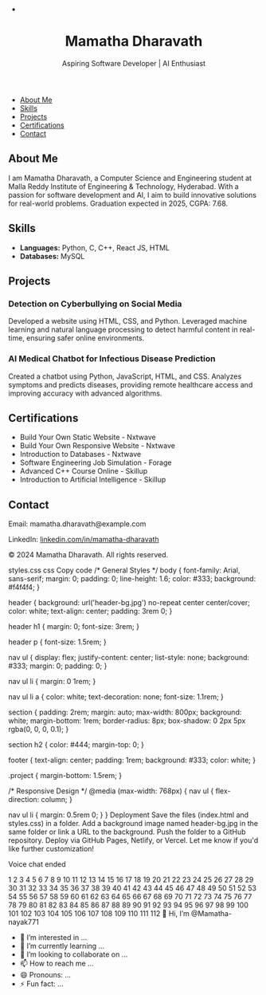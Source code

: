- <!DOCTYPE html>
<html lang="en">
<head>
  <meta charset="UTF-8">
  <meta name="viewport" content="width=device-width, initial-scale=1.0">
  <title>Mamatha Dharavath - Portfolio</title>
  <link rel="stylesheet" href="styles.css">
</head>
<body>
  <header>
    <h1>Mamatha Dharavath</h1>
    <p>Aspiring Software Developer | AI Enthusiast</p>
  </header>

  <nav>
    <ul>
      <li><a href="#about">About Me</a></li>
      <li><a href="#skills">Skills</a></li>
      <li><a href="#projects">Projects</a></li>
      <li><a href="#certifications">Certifications</a></li>
      <li><a href="#contact">Contact</a></li>
    </ul>
  </nav>

  <section id="about">
    <h2>About Me</h2>
    <p>
      I am Mamatha Dharavath, a Computer Science and Engineering student at Malla Reddy Institute of 
      Engineering & Technology, Hyderabad. With a passion for software development and AI, I aim to build 
      innovative solutions for real-world problems. Graduation expected in 2025, CGPA: 7.68.
    </p>
  </section>

  <section id="skills">
    <h2>Skills</h2>
    <ul>
      <li><strong>Languages:</strong> Python, C, C++, React JS, HTML</li>
      <li><strong>Databases:</strong> MySQL</li>
    </ul>
  </section>

  <section id="projects">
    <h2>Projects</h2>
    <div class="project">
      <h3>Detection on Cyberbullying on Social Media</h3>
      <p>
        Developed a website using HTML, CSS, and Python. Leveraged machine learning and natural language 
        processing to detect harmful content in real-time, ensuring safer online environments.
      </p>
    </div>
    <div class="project">
      <h3>AI Medical Chatbot for Infectious Disease Prediction</h3>
      <p>
        Created a chatbot using Python, JavaScript, HTML, and CSS. Analyzes symptoms and predicts diseases, 
        providing remote healthcare access and improving accuracy with advanced algorithms.
      </p>
    </div>
  </section>

  <section id="certifications">
    <h2>Certifications</h2>
    <ul>
      <li>Build Your Own Static Website - Nxtwave</li>
      <li>Build Your Own Responsive Website - Nxtwave</li>
      <li>Introduction to Databases - Nxtwave</li>
      <li>Software Engineering Job Simulation - Forage</li>
      <li>Advanced C++ Course Online - Skillup</li>
      <li>Introduction to Artificial Intelligence - Skillup</li>
    </ul>
  </section>

  <section id="contact">
    <h2>Contact</h2>
    <p>Email: mamatha.dharavath@example.com</p>
    <p>LinkedIn: <a href="https://www.linkedin.com/in/mamatha-dharavath" target="_blank">linkedin.com/in/mamatha-dharavath</a></p>
  </section>

  <footer>
    <p>© 2024 Mamatha Dharavath. All rights reserved.</p>
  </footer>
</body>
</html>
styles.css
css
Copy code
/* General Styles */
body {
  font-family: Arial, sans-serif;
  margin: 0;
  padding: 0;
  line-height: 1.6;
  color: #333;
  background: #f4f4f4;
}

header {
  background: url('header-bg.jpg') no-repeat center center/cover;
  color: white;
  text-align: center;
  padding: 3rem 0;
}

header h1 {
  margin: 0;
  font-size: 3rem;
}

header p {
  font-size: 1.5rem;
}

nav ul {
  display: flex;
  justify-content: center;
  list-style: none;
  background: #333;
  margin: 0;
  padding: 0;
}

nav ul li {
  margin: 0 1rem;
}

nav ul li a {
  color: white;
  text-decoration: none;
  font-size: 1.1rem;
}

section {
  padding: 2rem;
  margin: auto;
  max-width: 800px;
  background: white;
  margin-bottom: 1rem;
  border-radius: 8px;
  box-shadow: 0 2px 5px rgba(0, 0, 0, 0.1);
}

section h2 {
  color: #444;
  margin-top: 0;
}

footer {
  text-align: center;
  padding: 1rem;
  background: #333;
  color: white;
}

.project {
  margin-bottom: 1.5rem;
}

/* Responsive Design */
@media (max-width: 768px) {
  nav ul {
    flex-direction: column;
  }

  nav ul li {
    margin: 0.5rem 0;
  }
}
Deployment
Save the files (index.html and styles.css) in a folder.
Add a background image named header-bg.jpg in the same folder or link a URL to the background.
Push the folder to a GitHub repository.
Deploy via GitHub Pages, Netlify, or Vercel.
Let me know if you'd like further customization!





Voice chat ended















1
2
3
4
5
6
7
8
9
10
11
12
13
14
15
16
17
18
19
20
21
22
23
24
25
26
27
28
29
30
31
32
33
34
35
36
37
38
39
40
41
42
43
44
45
46
47
48
49
50
51
52
53
54
55
56
57
58
59
60
61
62
63
64
65
66
67
68
69
70
71
72
73
74
75
76
77
78
79
80
81
82
83
84
85
86
87
88
89
90
91
92
93
94
95
96
97
98
99
100
101
102
103
104
105
106
107
108
109
110
111
112
👋 Hi, I’m @Mamatha-nayak771
- 👀 I’m interested in ...
- 🌱 I’m currently learning ...
- 💞️ I’m looking to collaborate on ...
- 📫 How to reach me ...
- 😄 Pronouns: ...
- ⚡ Fun fact: ...

<!---
Mamatha-nayak771/Mamatha-nayak771 is a ✨ special ✨ repository because its `README.md` (this file) appears on your GitHub profile.
You can click the Preview link to take a look at your changes.
--->
